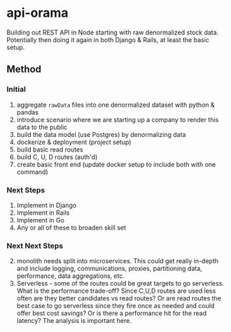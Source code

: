 # api-orama
Building out REST API in Node starting with raw denormalized stock data. Potentially then doing it again in both Django &amp; Rails, at least the basic setup.

## Method

### Initial
1) aggregate `rawData` files into one denormalized dataset with python & pandas
2) introduce scenario where we are starting up a company to render this data to the public
3) build the data model (use Postgres) by denormalizing data
4) dockerize & deployment (project setup)
5) build basic read routes
6) build C, U, D routes (auth'd)
7) create basic front end (update docker setup to include both with one command)

### Next Steps
1) Implement in Django
2) Implement in Rails
3) Implement in Go
4) Any or all of these to broaden skill set

### Next Next Steps
2) monolith needs split into microservices. This could get really in-depth and include logging, communications, proxies, partitioning data, performance, data aggregations, etc.
3) Serverless - some of the routes could be great targets to go serverless. What is the performance trade-off? Since C,U,D routes are used less often are they better candidates vs read routes? Or are read routes the best case to go serverless since they fire once as needed and could offer best cost savings? Or is there a performance hit for the read latency? The analysis is important here.


